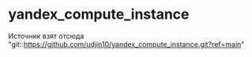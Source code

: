# yandex_compute_instance
Источник взят отсюда
"git::https://github.com/udjin10/yandex_compute_instance.git?ref=main"
